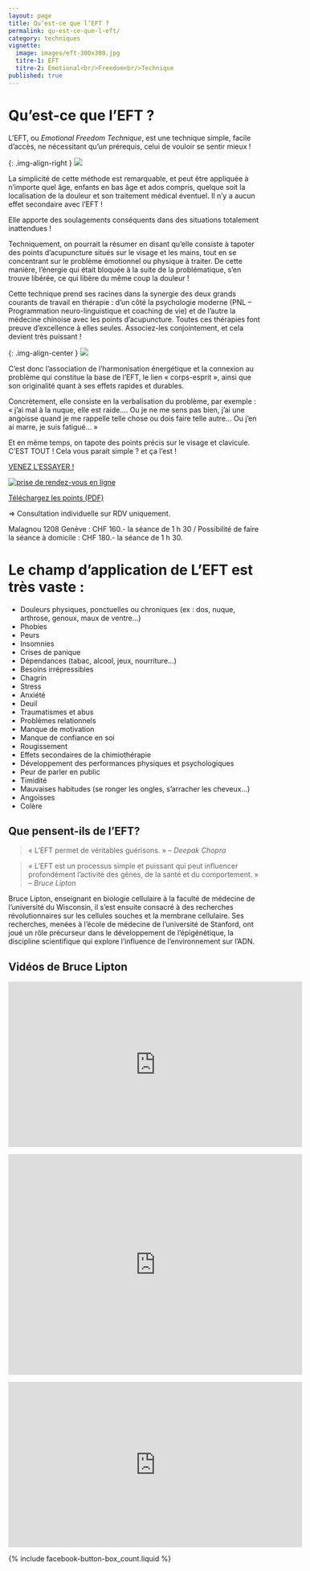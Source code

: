 ```yaml
---
layout: page
title: Qu’est-ce que l’EFT ?
permalink: qu-est-ce-que-l-eft/
category: techniques
vignette:
  image: images/eft-300x300.jpg
  titre-1: EFT
  titre-2: Emotional<br/>Freedom<br/>Technique
published: true
---
```


# Qu’est-ce que l’EFT ?

L’EFT, ou *Emotional Freedom Technique*, est une technique simple, facile d’accès, ne nécessitant qu’un prérequis, celui de vouloir se sentir mieux !

{: .img-align-right }
![](../images/adn-fotolia_58908676.jpg)

La simplicité de cette méthode est remarquable, et peut être appliquée à n’importe quel âge, enfants en bas âge et ados compris, quelque soit la localisation de la douleur et son traitement médical éventuel. Il n’y a aucun effet secondaire avec l’EFT !

Elle apporte des soulagements conséquents dans des situations totalement inattendues !

Techniquement, on pourrait la résumer en disant qu’elle consiste à tapoter des points d’acupuncture situés sur le visage et les mains, tout en se concentrant sur le problème émotionnel ou physique à traiter. De cette manière, l’énergie qui était bloquée à la suite de la problématique, s’en trouve libérée, ce qui libère du même coup la douleur !

Cette technique prend ses racines dans la synergie des deux grands courants de travail en thérapie : d’un côté la psychologie moderne (PNL – Programmation neuro-linguistique et coaching de vie) et de l’autre la médecine chinoise avec les points d’acupuncture. Toutes ces thérapies font preuve d’excellence à elles seules. Associez-les conjointement, et cela devient très puissant !

{: .img-align-center }
![](../images/eft.jpg)

C’est donc l’association de l’harmonisation énergétique et la connexion au problème qui constitue la base de l’EFT, le lien « corps-esprit », ainsi que son originalité quant à ses effets rapides et durables.

Concrètement, elle consiste en la verbalisation du problème, par exemple : « j’ai mal à la nuque, elle est raide.... Ou je ne me sens pas bien, j’ai une angoisse quand je me rappelle  telle chose ou dois faire telle autre... Ou j’en ai marre, je suis fatigué... »

Et en même temps, on tapote des points précis sur le visage et clavicule. C’EST TOUT ! Cela vous parait simple ? et ça l’est !

[VENEZ L’ESSAYER !](../dates/)

<a href="http://efttbt.datedechoix.com/" target="_blank"><img src="http://www.datedechoix.com/images/buttonFrench.gif" title="Prendre rendez-vous" alt="prise de rendez-vous en ligne" border="0" /></a>

[Téléchargez les points (PDF)](../fichiers/points-eft.pdf)

⇒ Consultation individuelle sur RDV uniquement.

Malagnou 1208 Genève : CHF 160.- la séance de 1 h 30 / Possibilité de faire la séance à domicile : CHF 180.- la séance de 1 h 30.


# Le champ d’application de L’EFT est très vaste :

- Douleurs physiques, ponctuelles ou chroniques (ex : dos, nuque, arthrose, genoux, maux de ventre...)
- Phobies
- Peurs
- Insomnies
- Crises de panique
- Dépendances (tabac, alcool, jeux, nourriture...)
- Besoins irrépressibles
- Chagrin
- Stress
- Anxiété
- Deuil
- Traumatismes et abus
- Problèmes relationnels
- Manque de motivation
- Manque de confiance en soi
- Rougissement
- Effets secondaires de la chimiothérapie
- Développement des performances physiques et psychologiques
- Peur de parler en public
- Timidité
- Mauvaises habitudes (se ronger les ongles, s’arracher les cheveux...)
- Angoisses
- Colère



## Que pensent-ils de l’EFT?

> « L’EFT permet de véritables guérisons. »
– *Deepak Chopra*

> « L’EFT est un processus simple et puissant qui peut influencer profondément l’activité des gênes, de la santé et du comportement. »
– *Bruce Lipton*

Bruce Lipton, enseignant en biologie cellulaire à la faculté de médecine de l’université du Wisconsin, il s’est ensuite consacré à des recherches révolutionnaires sur les cellules souches et la membrane cellulaire. Ses recherches, menées à l’école de médecine de l’université de Stanford, ont joué un rôle précurseur dans le développement de l’épigénétique, la discipline scientifique qui explore l’influence de l’environnement sur l’ADN.



## Vidéos de Bruce Lipton

<p><iframe width="585" height="329" src="https://www.youtube.com/embed/PCYPKsI4xNQ" frameborder="0" allowfullscreen></iframe></p>

<p><iframe width="585" height="439" src="https://www.youtube.com/embed/eaWLQPvmnHw" frameborder="0" allowfullscreen></iframe></p>

<p><iframe width="585" height="329" src="https://www.youtube.com/embed/LjKhwlq7n-U" frameborder="0" allowfullscreen></iframe></p>


{% include facebook-button-box_count.liquid %}
